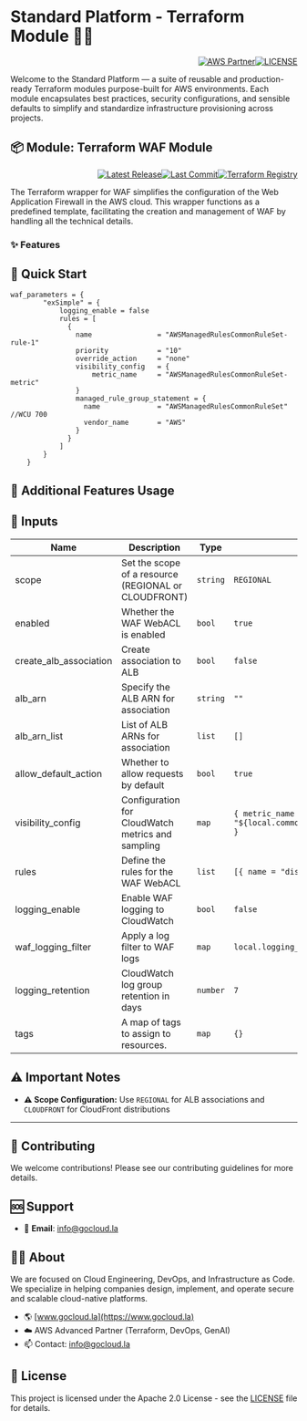 # Standard Platform - Terraform Module 🚀🚀
<p align="right"><a href="https://partners.amazonaws.com/partners/0018a00001hHve4AAC/GoCloud"><img src="https://img.shields.io/badge/AWS%20Partner-Advanced-orange?style=for-the-badge&logo=amazonaws&logoColor=white" alt="AWS Partner"/></a><a href="LICENSE"><img src="https://img.shields.io/badge/License-Apache%202.0-green?style=for-the-badge&logo=apache&logoColor=white" alt="LICENSE"/></a></p>

Welcome to the Standard Platform — a suite of reusable and production-ready Terraform modules purpose-built for AWS environments.
Each module encapsulates best practices, security configurations, and sensible defaults to simplify and standardize infrastructure provisioning across projects.

## 📦 Module: Terraform WAF Module
<p align="right"><a href="https://github.com/gocloudLa/terraform-aws-wrapper-waf/releases/latest"><img src="https://img.shields.io/github/v/release/gocloudLa/terraform-aws-wrapper-waf.svg?style=for-the-badge" alt="Latest Release"/></a><a href=""><img src="https://img.shields.io/github/last-commit/gocloudLa/terraform-aws-wrapper-waf.svg?style=for-the-badge" alt="Last Commit"/></a><a href="https://registry.terraform.io/modules/gocloudLa/wrapper-waf/aws"><img src="https://img.shields.io/badge/Terraform-Registry-7B42BC?style=for-the-badge&logo=terraform&logoColor=white" alt="Terraform Registry"/></a></p>
The Terraform wrapper for WAF simplifies the configuration of the Web Application Firewall in the AWS cloud. This wrapper functions as a predefined template, facilitating the creation and management of WAF by handling all the technical details.

### ✨ Features




## 🚀 Quick Start
```hcl
waf_parameters = {
        "exSimple" = {
            logging_enable = false
            rules = [
              {
                name                = "AWSManagedRulesCommonRuleSet-rule-1"
                priority            = "10"
                override_action     = "none"
                visibility_config   = {
                    metric_name     = "AWSManagedRulesCommonRuleSet-metric"
                }
                managed_rule_group_statement = {
                  name              = "AWSManagedRulesCommonRuleSet" //WCU 700
                  vendor_name       = "AWS"
                }
              }
            ]
        }
    }
```


## 🔧 Additional Features Usage



## 📑 Inputs
| Name                   | Description                                          | Type     | Default                                                    | Required |
| ---------------------- | ---------------------------------------------------- | -------- | ---------------------------------------------------------- | -------- |
| scope                  | Set the scope of a resource (REGIONAL or CLOUDFRONT) | `string` | `REGIONAL`                                                 | no       |
| enabled                | Whether the WAF WebACL is enabled                    | `bool`   | `true`                                                     | no       |
| create_alb_association | Create association to ALB                            | `bool`   | `false`                                                    | no       |
| alb_arn                | Specify the ALB ARN for association                  | `string` | `""`                                                       | no       |
| alb_arn_list           | List of ALB ARNs for association                     | `list`   | `[]`                                                       | no       |
| allow_default_action   | Whether to allow requests by default                 | `bool`   | `true`                                                     | no       |
| visibility_config      | Configuration for CloudWatch metrics and sampling    | `map`    | ```{ metric_name = "${local.common_name}-${each.key}" }``` | no       |
| rules                  | Define the rules for the WAF WebACL                  | `list`   | `[{ name = "disabled" }]`                                  | no       |
| logging_enable         | Enable WAF logging to CloudWatch                     | `bool`   | `false`                                                    | no       |
| waf_logging_filter     | Apply a log filter to WAF logs                       | `map`    | `local.logging_filter_default`                             | no       |
| logging_retention      | CloudWatch log group retention in days               | `number` | `7`                                                        | no       |
| tags                   | A map of tags to assign to resources.                | `map`    | `{}`                                                       | no       |







## ⚠️ Important Notes
- **⚠️ Scope Configuration:** Use `REGIONAL` for ALB associations and `CLOUDFRONT` for CloudFront distributions



---

## 🤝 Contributing
We welcome contributions! Please see our contributing guidelines for more details.

## 🆘 Support
- 📧 **Email**: info@gocloud.la

## 🧑‍💻 About
We are focused on Cloud Engineering, DevOps, and Infrastructure as Code.
We specialize in helping companies design, implement, and operate secure and scalable cloud-native platforms.
- 🌎 [www.gocloud.la](https://www.gocloud.la)
- ☁️ AWS Advanced Partner (Terraform, DevOps, GenAI)
- 📫 Contact: info@gocloud.la

## 📄 License
This project is licensed under the Apache 2.0 License - see the [LICENSE](LICENSE) file for details. 